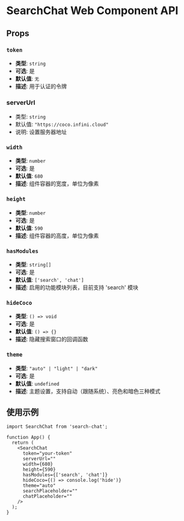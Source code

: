 # SearchChat Web Component API

## Props

### `token`
- **类型**: `string`
- **可选**: 是
- **默认值**: `无`
- **描述**: 用于认证的令牌

### serverUrl
- 类型: `string`
- 默认值: `"https://coco.infini.cloud"`
- 说明: 设置服务器地址


### `width`
- **类型**: `number`
- **可选**: 是
- **默认值**: `680`
- **描述**: 组件容器的宽度，单位为像素

### `height`
- **类型**: `number`
- **可选**: 是
- **默认值**: `590`
- **描述**: 组件容器的高度，单位为像素

### `hasModules`
- **类型**: `string[]`
- **可选**: 是
- **默认值**: `['search', 'chat']`
- **描述**: 启用的功能模块列表，目前支持 'search' 模块

### `hideCoco`
- **类型**: `() => void`
- **可选**: 是
- **默认值**: `() => {}`
- **描述**: 隐藏搜索窗口的回调函数

### `theme`
- **类型**: `"auto" | "light" | "dark"`
- **可选**: 是
- **默认值**: `undefined`
- **描述**: 主题设置，支持自动（跟随系统）、亮色和暗色三种模式

## 使用示例

```tsx
import SearchChat from 'search-chat';

function App() {
  return (
    <SearchChat
      token="your-token"
      serverUrl=""
      width={680}
      height={590}
      hasModules={['search', 'chat']}
      hideCoco={() => console.log('hide')}
      theme="auto"
      searchPlaceholder=""
      chatPlaceholder=""
    />
  );
}